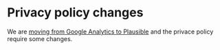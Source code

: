 # Privacy policy changes

We are [moving from Google Analytics to Plausible](https://github.com/okfn/devops/issues/305)
and the privace policy require some changes.  

